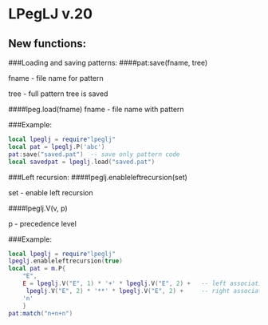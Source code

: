 LPegLJ v.20
===========

## New functions:
###Loading and saving patterns:
####pat:save(fname, tree)

fname - file name for pattern

tree - full pattern tree is saved

####lpeg.load(fname)
fname - file name with pattern

###Example:
```Lua
local lpeglj = require"lpeglj"
local pat = lpeglj.P('abc')
pat:save("saved.pat")  -- save only pattern code
local savedpat = lpeglj.load("saved.pat")
```

###Left recursion:
####lpeglj.enableleftrecursion(set)

set - enable left recursion

####lpeglj.V(v, p)

p - precedence level

###Example:
```Lua
local lpeglj = require"lpeglj"
lpeglj.enableleftrecursion(true)
local pat = m.P{
    "E",
    E = lpeglj.V("E", 1) * '+' * lpeglj.V("E", 2) +   -- left associative rule with low precedence
     lpeglj.V("E", 2) * '**' * lpeglj.V("E", 2) +     -- right associative rule with higher precedence
    'n'
    }
pat:match("n+n+n")
```
